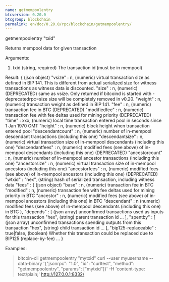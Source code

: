 ```yaml
---
name: getmempoolentry
btcversion: 0.20.0
btcgroup: blockchain
permalink: en/doc/0.20.0/rpc/blockchain/getmempoolentry/
---
```


getmempoolentry "txid"

Returns mempool data for given transaction

Arguments:
1. txid    (string, required) The transaction id (must be in mempool)

Result:
{                                       (json object)
  "vsize" : n,                          (numeric) virtual transaction size as defined in BIP 141. This is different from actual serialized size for witness transactions as witness data is discounted.
  "size" : n,                           (numeric) (DEPRECATED) same as vsize. Only returned if bitcoind is started with -deprecatedrpc=size
                                        size will be completely removed in v0.20.
  "weight" : n,                         (numeric) transaction weight as defined in BIP 141.
  "fee" : n,                            (numeric) transaction fee in BTC (DEPRECATED)
  "modifiedfee" : n,                    (numeric) transaction fee with fee deltas used for mining priority (DEPRECATED)
  "time" : xxx,                         (numeric) local time transaction entered pool in seconds since 1 Jan 1970 GMT
  "height" : n,                         (numeric) block height when transaction entered pool
  "descendantcount" : n,                (numeric) number of in-mempool descendant transactions (including this one)
  "descendantsize" : n,                 (numeric) virtual transaction size of in-mempool descendants (including this one)
  "descendantfees" : n,                 (numeric) modified fees (see above) of in-mempool descendants (including this one) (DEPRECATED)
  "ancestorcount" : n,                  (numeric) number of in-mempool ancestor transactions (including this one)
  "ancestorsize" : n,                   (numeric) virtual transaction size of in-mempool ancestors (including this one)
  "ancestorfees" : n,                   (numeric) modified fees (see above) of in-mempool ancestors (including this one) (DEPRECATED)
  "wtxid" : "hex",                      (string) hash of serialized transaction, including witness data
  "fees" : {                            (json object)
    "base" : n,                         (numeric) transaction fee in BTC
    "modified" : n,                     (numeric) transaction fee with fee deltas used for mining priority in BTC
    "ancestor" : n,                     (numeric) modified fees (see above) of in-mempool ancestors (including this one) in BTC
    "descendant" : n                    (numeric) modified fees (see above) of in-mempool descendants (including this one) in BTC
  },
  "depends" : [                         (json array) unconfirmed transactions used as inputs for this transaction
    "hex",                              (string) parent transaction id
    ...
  ],
  "spentby" : [                         (json array) unconfirmed transactions spending outputs from this transaction
    "hex",                              (string) child transaction id
    ...
  ],
  "bip125-replaceable" : true|false,    (boolean) Whether this transaction could be replaced due to BIP125 (replace-by-fee)
  ...
}

Examples:
> bitcoin-cli getmempoolentry "mytxid"
> curl --user myusername --data-binary '{"jsonrpc": "1.0", "id": "curltest", "method": "getmempoolentry", "params": ["mytxid"]}' -H 'content-type: text/plain;' http://127.0.0.1:8332/


